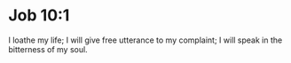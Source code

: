 # Job 10:1

I loathe my life; I will give free utterance to my complaint; I will speak in the bitterness of my soul.
